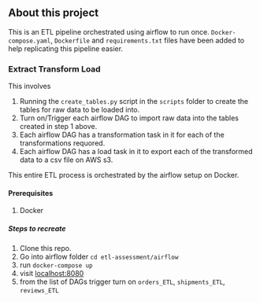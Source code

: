## About this project
This is an ETL pipeline orchestrated using airflow to run once. `Docker-compose.yaml`, `Dockerfile` and `requirements.txt` files have been added to help replicating this pipeline easier.

### Extract Transform Load
This involves
1. Running the `create_tables.py` script in the `scripts` folder to create the tables for raw data to be loaded into.
2. Turn on/Trigger each airflow DAG to import raw data into the tables created in step 1 above.
3. Each airflow DAG has a transformation task in it for each of the transformations requored.
4. Each airflow DAG has a load task in it to export each of the transformed data to a csv file on AWS s3.

This entire ETL process is orchestrated by the airflow setup on Docker.

#### Prerequisites
1. Docker


##### Steps to recreate

1. Clone this repo.
2. Go into airflow folder `cd etl-assessment/airflow`
3. run `docker-compose up`
4. visit [localhost:8080](http://localhost:8080/)
5. from the list of DAGs trigger turn on `orders_ETL`, `shipments_ETL`, `reviews_ETL`
